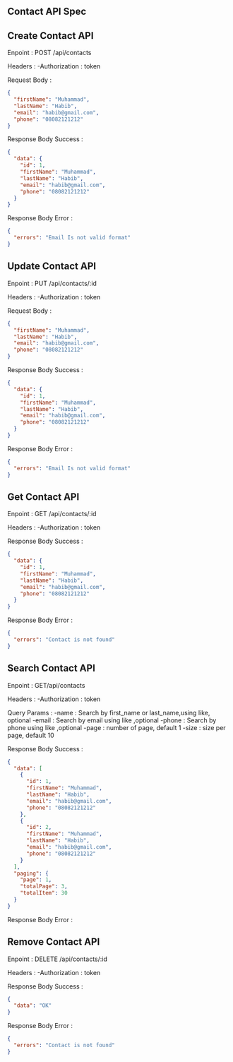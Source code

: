 ## Contact API Spec

## Create Contact API

Enpoint : POST /api/contacts

Headers :
-Authorization : token

Request Body :

```json
{
  "firstName": "Muhammad",
  "lastName": "Habib",
  "email": "habib@gmail.com",
  "phone": "08082121212"
}
```

Response Body Success :

```json
{
  "data": {
    "id": 1,
    "firstName": "Muhammad",
    "lastName": "Habib",
    "email": "habib@gmail.com",
    "phone": "08082121212"
  }
}
```

Response Body Error :

```json
{
  "errors": "Email Is not valid format"
}
```

## Update Contact API

Enpoint : PUT /api/contacts/:id

Headers :
-Authorization : token

Request Body :

```json
{
  "firstName": "Muhammad",
  "lastName": "Habib",
  "email": "habib@gmail.com",
  "phone": "08082121212"
}
```

Response Body Success :

```json
{
  "data": {
    "id": 1,
    "firstName": "Muhammad",
    "lastName": "Habib",
    "email": "habib@gmail.com",
    "phone": "08082121212"
  }
}
```

Response Body Error :

```json
{
  "errors": "Email Is not valid format"
}
```

## Get Contact API

Enpoint : GET /api/contacts/:id

Headers :
-Authorization : token

Response Body Success :

```json
{
  "data": {
    "id": 1,
    "firstName": "Muhammad",
    "lastName": "Habib",
    "email": "habib@gmail.com",
    "phone": "08082121212"
  }
}
```

Response Body Error :

```json
{
  "errors": "Contact is not found"
}
```

## Search Contact API

Enpoint : GET/api/contacts

Headers :
-Authorization : token

Query Params :
-name : Search by first_name or last_name,using like, optional
-email : Search by email using like ,optional
-phone : Search by phone using like ,optional
-page : number of page, default 1
-size : size per page, default 10

Response Body Success :

```json
{
  "data": [
    {
      "id": 1,
      "firstName": "Muhammad",
      "lastName": "Habib",
      "email": "habib@gmail.com",
      "phone": "08082121212"
    },
    {
      "id": 2,
      "firstName": "Muhammad",
      "lastName": "Habib",
      "email": "habib@gmail.com",
      "phone": "08082121212"
    }
  ],
  "paging": {
    "page": 1,
    "totalPage": 3,
    "totalItem": 30
  }
}
```

Response Body Error :

## Remove Contact API

Enpoint : DELETE /api/contacts/:id

Headers :
-Authorization : token

Response Body Success :

```json
{
  "data": "OK"
}
```

Response Body Error :

```json
{
  "errors": "Contact is not found"
}
```

